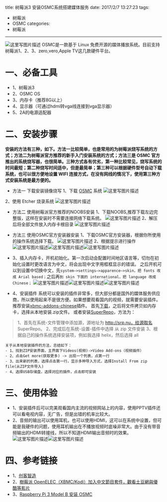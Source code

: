 title: 树莓派3 安装OSMC系统搭建媒体服务
date: 2017/2/7 13:27:23
tags:
- 树莓派
- OSMC
categories:
- 树莓派
---



![这里写图片描述](http://img.blog.csdn.net/20170207125146892?watermark/2/text/aHR0cDovL2Jsb2cuY3Nkbi5uZXQvdTAxMTMwMzQ0Mw==/font/5a6L5L2T/fontsize/400/fill/I0JBQkFCMA==/dissolve/70/gravity/SouthEast)
OSMC是一款基于 Linux 免费开源的媒体播放系统。目前支持树莓派1、2、3、zero,vero,Apple TV这几款硬件平台。


<!-- more -->

# 一、必备工具

- 1、树莓派3
- 2、OSMC OS
- 3、内存卡（推荐8G以上）
- 4、显示器（可通过hdmi转vga线连接到vga显示器）
- 5、2A的电源适配器

# 二、安装步骤
**安装的方法有三种，如下。方法一比较简单，也是常用的为树莓派烧写系统的方式；方法二为树莓派官方推荐的新手入门安装系统的方式；方法三是 OSMC 官方推出的系统烧写器，也很简单。三种方式各有优劣，第一种比较常见，烧写系统的时间最短；第二种烧写时间适中，但是最简单；第三种可以根据硬件型号自动下载系统，也可以很方便地设置 WIFI 连接方式，在没有网线的情况下，使用第三种方式安装系统是最方便的。**

- 方法一 下载安装镜像烧写
1、下载 [OSMC](https://osmc.tv/download/) 系统
![这里写图片描述](http://img.blog.csdn.net/20170207125232290?watermark/2/text/aHR0cDovL2Jsb2cuY3Nkbi5uZXQvdTAxMTMwMzQ0Mw==/font/5a6L5L2T/fontsize/400/fill/I0JBQkFCMA==/dissolve/70/gravity/SouthEast)

 2、使用 Etcher 烧录系统
![这里写图片描述](http://img.blog.csdn.net/20170207125246837?watermark/2/text/aHR0cDovL2Jsb2cuY3Nkbi5uZXQvdTAxMTMwMzQ0Mw==/font/5a6L5L2T/fontsize/400/fill/I0JBQkFCMA==/dissolve/70/gravity/SouthEast)


- 方法二 使用树莓派官方推荐的NOOBS安装
 1、下载NOOBS,推荐下载左边完整版，这样在安装时不需要连接网络下载系统。
 ![这里写图片描述](http://img.blog.csdn.net/20170207125427800?watermark/2/text/aHR0cDovL2Jsb2cuY3Nkbi5uZXQvdTAxMTMwMzQ0Mw==/font/5a6L5L2T/fontsize/400/fill/I0JBQkFCMA==/dissolve/70/gravity/SouthEast)
 2、解压后将全部文件放入内存卡根目录
![这里写图片描述](http://img.blog.csdn.net/20170207125552972?watermark/2/text/aHR0cDovL2Jsb2cuY3Nkbi5uZXQvdTAxMTMwMzQ0Mw==/font/5a6L5L2T/fontsize/400/fill/I0JBQkFCMA==/dissolve/70/gravity/SouthEast)

- 方法三 使用OSMC官方安装器安装
1、下载OSMC官方安装器，根据你所使用的操作系统选择下载。
![这里写图片描述](http://img.blog.csdn.net/20170207125657317?watermark/2/text/aHR0cDovL2Jsb2cuY3Nkbi5uZXQvdTAxMTMwMzQ0Mw==/font/5a6L5L2T/fontsize/400/fill/I0JBQkFCMA==/dissolve/70/gravity/SouthEast)
2、根据提示进行操作
![这里写图片描述](http://img.blog.csdn.net/20170207125737078?watermark/2/text/aHR0cDovL2Jsb2cuY3Nkbi5uZXQvdTAxMTMwMzQ0Mw==/font/5a6L5L2T/fontsize/400/fill/I0JBQkFCMA==/dissolve/70/gravity/SouthEast)![这里写图片描述](http://img.blog.csdn.net/20170207125745207?watermark/2/text/aHR0cDovL2Jsb2cuY3Nkbi5uZXQvdTAxMTMwMzQ0Mw==/font/5a6L5L2T/fontsize/400/fill/I0JBQkFCMA==/dissolve/70/gravity/SouthEast)![这里写图片描述](http://img.blog.csdn.net/20170207125751989?watermark/2/text/aHR0cDovL2Jsb2cuY3Nkbi5uZXQvdTAxMTMwMzQ0Mw==/font/5a6L5L2T/fontsize/400/fill/I0JBQkFCMA==/dissolve/70/gravity/SouthEast)

- 3、插入内存卡，开机初始化。第一次启动会配置时间地区语言等，切勿在初始化设置时更改语言为中文，将会出现中文字用框框显示的错误。
之后开机可以到设置中切换中文，先`system–>settings–>apparence–>skin，把 fonts 改成 Arial based；`之后再`到 skin 下面的 international，把 language 改成 Chinese；`
![这里写图片描述](http://img.blog.csdn.net/20170207131628247?watermark/2/text/aHR0cDovL2Jsb2cuY3Nkbi5uZXQvdTAxMTMwMzQ0Mw==/font/5a6L5L2T/fontsize/400/fill/I0JBQkFCMA==/dissolve/70/gravity/SouthEast)![这里写图片描述](http://img.blog.csdn.net/20170207131642430?watermark/2/text/aHR0cDovL2Jsb2cuY3Nkbi5uZXQvdTAxMTMwMzQ0Mw==/font/5a6L5L2T/fontsize/400/fill/I0JBQkFCMA==/dissolve/70/gravity/SouthEast)![这里写图片描述](http://img.blog.csdn.net/20170207131742603?watermark/2/text/aHR0cDovL2Jsb2cuY3Nkbi5uZXQvdTAxMTMwMzQ0Mw==/font/5a6L5L2T/fontsize/400/fill/I0JBQkFCMA==/dissolve/70/gravity/SouthEast)


- 4、安装插件
系统可以安装的插件非常多，但大部分都是国外的媒体服务供应商，所以使用起来不是很方便。如果想要观看国内的视频，就需要安装插件。
推荐安装[xbmc-addons-chinese](https://github.com/taxigps/xbmc-addons-chinese)插件。
首先[下载](https://raw.githubusercontent.com/taxigps/xbmc-addons-chinese/master/repo/repository.xbmc-addons-chinese/repository.xbmc-addons-chinese-1.2.1.zip)，之后将文件拷贝如内存卡，选择从本地安装.zip文件。
或者安装[SuperRepo](https://superrepo.org/)，方法为：
>1、首先在系统-文件管理中添加源，源地址为 http://srp.nu，给源取名 SuperRepo。
>2、完成后在系统-设置-插件中选择 从 zip 文件安装
>3、根据自己的操作系统选择安装项，例如我选择 helix，然后选择 all


	关于从本地安装插件的方法，总结如下：
	- 1、找到ZIP安装界面，主界面下Videos(视频)->Video Add-ons（视频插件）
	- 2、点击Get more(获取更多) -> 出现一个列表，点第一行
	- 3、出来新的列表，选择点击第一行，显示多种导入方式，选择Install From zip file(从ZIP文件导入)
	- 4、选择USB存储盘，选择对应的插件，点击即可安装

# 三、使用体验
- 1、安装插件后可以完美观看国内主流的视频网站上的内容，使用PPTV插件还可以看电视内容，无广告，但是出错的机率比较大。
- 2、音频的输出可以使用耳机，也可以使用HDMI，这可以在系统中设置，但可能是我硬件的问题，使用耳机输出在不播放视频时底噪非常大。由于没有带音频输出的HDMI转接线，所以不知道HDMI输出音频时的效果。
![这里写图片描述](http://img.blog.csdn.net/20170207131822728?watermark/2/text/aHR0cDovL2Jsb2cuY3Nkbi5uZXQvdTAxMTMwMzQ0Mw==/font/5a6L5L2T/fontsize/400/fill/I0JBQkFCMA==/dissolve/70/gravity/SouthEast)![这里写图片描述](http://img.blog.csdn.net/20170207131833932?watermark/2/text/aHR0cDovL2Jsb2cuY3Nkbi5uZXQvdTAxMTMwMzQ0Mw==/font/5a6L5L2T/fontsize/400/fill/I0JBQkFCMA==/dissolve/70/gravity/SouthEast)



# 四、参考链接
- 1、[创客智造](http://www.ncnynl.com/archives/201607/241.html)
- 2、[樹莓派 OpenELEC（XBMC/Kodi）加入中文節目套件，觀看土豆網與優酷等影片](https://blog.gtwang.org/iot/openelec-xbmc-kodi-chinese-addons/)
- 3、[Raspberry Pi 3 Model B 安装 OSMC](http://www.cnblogs.com/ifantastic/p/5672039.html)
